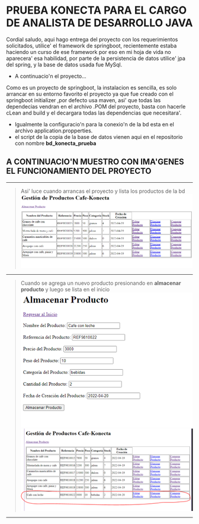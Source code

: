 # PRUEBA KONECTA PARA EL CARGO DE ANALISTA DE DESARROLLO JAVA
Cordial saludo, aqui hago entrega del proyecto con los requerimientos solicitados, utilice' el framework de springboot, recientemente estaba haciendo un curso de ese framework por eso en mi hoja de vida no aparecera' esa habilidad, por parte de la persistencia de datos utilice' jpa del spring, y la base de datos usada fue MySql.

- A continuacio'n el proyecto...

Como es un proyecto de springboot, la instalacion es sencilla, es solo arrancar en su entorno favorito el proyecto ya que fue creado con el springboot initializer ,por defecto usa maven, asi' que todas las dependecias vendran en el archivo .POM del proyecto, basta con hacerle cLean and build y el decargara todas las dependencias que necesitara'.

- Igualmente la configuracio'n para la conexio'n de la bd esta en el archivo application.propperties.
- el script de la copia de la base de datos vienen aqui en el repositorio con nombre **bd_konecta_prueba**

## A CONTINUACIO'N MUESTRO CON IMA'GENES EL FUNCIONAMIENTO DEL PROYECTO
-------------------------------------------------------------
> Asi' luce cuando arrancas el proyecto y lista los productos de la bd
> ![LISTAR](https://github.com/Mr-Machine98/PruebaKonecta/blob/main/listarProductos.PNG)
-------------------------------------------------------------
> Cuando se agrega un nuevo producto presionando en **almacenar producto** y luego se lista en el inicio
> ![LISTAR](https://github.com/Mr-Machine98/PruebaKonecta/blob/main/AgregandoProd.PNG)
> ![LISTAR](https://github.com/Mr-Machine98/PruebaKonecta/blob/main/listar2.PNG)
-------------------------------------------------------------
